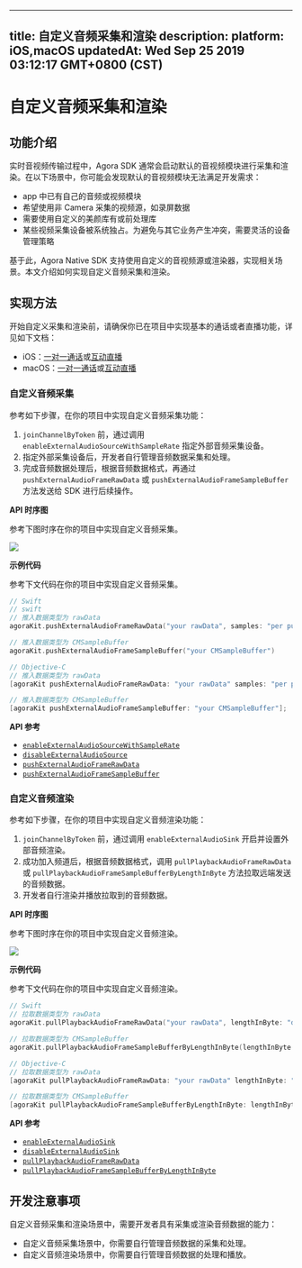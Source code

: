 
---
title: 自定义音频采集和渲染
description: 
platform: iOS,macOS
updatedAt: Wed Sep 25 2019 03:12:17 GMT+0800 (CST)
---
# 自定义音频采集和渲染
## 功能介绍

实时音视频传输过程中，Agora SDK 通常会启动默认的音视频模块进行采集和渲染。在以下场景中，你可能会发现默认的音视频模块无法满足开发需求：

- app 中已有自己的音频或视频模块
- 希望使用非 Camera 采集的视频源，如录屏数据
- 需要使用自定义的美颜库有或前处理库
- 某些视频采集设备被系统独占。为避免与其它业务产生冲突，需要灵活的设备管理策略

基于此，Agora Native SDK 支持使用自定义的音视频源或渲染器，实现相关场景。本文介绍如何实现自定义音频采集和渲染。

## 实现方法

开始自定义采集和渲染前，请确保你已在项目中实现基本的通话或者直播功能，详见如下文档：
- iOS：[一对一通话](../../cn/Audio%20Broadcast/start_call_ios.md)或[互动直播](../../cn/Audio%20Broadcast/start_live_ios.md)
- macOS：[一对一通话](../../cn/Audio%20Broadcast/start_call_mac.md)或[互动直播](../../cn/Audio%20Broadcast/start_live_mac.md)

### 自定义音频采集

参考如下步骤，在你的项目中实现自定义音频采集功能：

1. `joinChannelByToken` 前，通过调用 `enableExternalAudioSourceWithSampleRate` 指定外部音频采集设备。
2. 指定外部采集设备后，开发者自行管理音频数据采集和处理。
3. 完成音频数据处理后，根据音频数据格式，再通过 `pushExternalAudioFrameRawData` 或 `pushExternalAudioFrameSampleBuffer` 方法发送给 SDK 进行后续操作。

**API 时序图**

参考下图时序在你的项目中实现自定义音频采集。

![](https://web-cdn.agora.io/docs-files/1569378858618)

**示例代码**

参考下文代码在你的项目中实现自定义音频采集。

```swift
// Swift
// swift
// 推入数据类型为 rawData
agoraKit.pushExternalAudioFrameRawData("your rawData", samples: "per push samples", timestamp: 0)

// 推入数据类型为 CMSampleBuffer
agoraKit.pushExternalAudioFrameSampleBuffer("your CMSampleBuffer")
```

```objective-c
// Objective-C
// 推入数据类型为 rawData
[agoraKit pushExternalAudioFrameRawData: "your rawData" samples: "per push samples", timestamp: 0];

// 推入数据类型为 CMSampleBuffer
[agoraKit pushExternalAudioFrameSampleBuffer: "your CMSampleBuffer"];
```

**API 参考**
- [`enableExternalAudioSourceWithSampleRate`](https://docs.agora.io/cn/Audio%20Broadcast/API%20Reference/oc/Classes/AgoraRtcEngineKit.html#//api/name/enableExternalAudioSourceWithSampleRate:channelsPerFrame:)
- [`disableExternalAudioSource`](https://docs.agora.io/cn/Audio%20Broadcast/API%20Reference/oc/Classes/AgoraRtcEngineKit.html#//api/name/disableExternalAudioSource)
- [`pushExternalAudioFrameRawData`](https://docs.agora.io/cn/Audio%20Broadcast/API%20Reference/oc/Classes/AgoraRtcEngineKit.html#//api/name/pushExternalAudioFrameRawData:samples:timestamp:)
- [`pushExternalAudioFrameSampleBuffer`](https://docs.agora.io/cn/Audio%20Broadcast/API%20Reference/oc/Classes/AgoraRtcEngineKit.html#//api/name/pushExternalAudioFrameSampleBuffer:)

### 自定义音频渲染

参考如下步骤，在你的项目中实现自定义音频渲染功能：

1. `joinChannelByToken` 前，通过调用 `enableExternalAudioSink` 开启并设置外部音频渲染。
2. 成功加入频道后，根据音频数据格式，调用 `pullPlaybackAudioFrameRawData` 或 `pullPlaybackAudioFrameSampleBufferByLengthInByte` 方法拉取远端发送的音频数据。
3. 开发者自行渲染并播放拉取到的音频数据。

**API 时序图**

参考下图时序在你的项目中实现自定义音频渲染。

![](https://web-cdn.agora.io/docs-files/1569379341153)

**示例代码**

参考下文代码在你的项目中实现自定义音频渲染。

```swift
// Swift
// 拉取数据类型为 rawData
agoraKit.pullPlaybackAudioFrameRawData("your rawData", lengthInByte: "data length in byte of the external audio data")

// 拉取数据类型为 CMSampleBuffer
agoraKit.pullPlaybackAudioFrameSampleBufferByLengthInByte(lengthInByte: "data length in byte of the external audio data")
```

```objective-c
// Objective-C
// 拉取数据类型为 rawData
[agoraKit pullPlaybackAudioFrameRawData: "your rawData" lengthInByte: "data length in byte of the external audio data"];

// 拉取数据类型为 CMSampleBuffer
[agoraKit pullPlaybackAudioFrameSampleBufferByLengthInByte: lengthInByte: "data length in byte of the external audio data"];
```

**API 参考**

- [`enableExternalAudioSink`](https://docs.agora.io/cn/Audio%20Broadcast/API%20Reference/oc/Classes/AgoraRtcEngineKit.html#//api/name/enableExternalAudioSink:channels:)
- [`disableExternalAudioSink`](https://docs.agora.io/cn/Audio%20Broadcast/API%20Reference/oc/Classes/AgoraRtcEngineKit.html#//api/name/disableExternalAudioSink)
- [`pullPlaybackAudioFrameRawData`](https://docs.agora.io/cn/Audio%20Broadcast/API%20Reference/oc/Classes/AgoraRtcEngineKit.html#//api/name/pullPlaybackAudioFrameRawData:lengthInByte:)
- [`pullPlaybackAudioFrameSampleBufferByLengthInByte`](https://docs.agora.io/cn/Audio%20Broadcast/API%20Reference/oc/Classes/AgoraRtcEngineKit.html#//api/name/pullPlaybackAudioFrameSampleBufferByLengthInByte:)


## 开发注意事项

自定义音频采集和渲染场景中，需要开发者具有采集或渲染音频数据的能力：

- 自定义音频采集场景中，你需要自行管理音频数据的采集和处理。
- 自定义音频渲染场景中，你需要自行管理音频数据的处理和播放。
